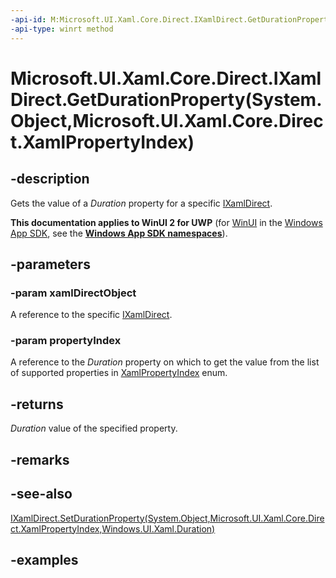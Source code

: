 ```yaml
---
-api-id: M:Microsoft.UI.Xaml.Core.Direct.IXamlDirect.GetDurationProperty(System.Object,Microsoft.UI.Xaml.Core.Direct.XamlPropertyIndex)
-api-type: winrt method
---
```


# Microsoft.UI.Xaml.Core.Direct.IXamlDirect.GetDurationProperty(System.Object,Microsoft.UI.Xaml.Core.Direct.XamlPropertyIndex)

<!--
public Windows.UI.Xaml.Duration GetDurationProperty (object xamlDirectObject, Microsoft.UI.Xaml.Core.Direct.XamlPropertyIndex propertyIndex);
-->

## -description

Gets the value of a _Duration_ property for a specific [IXamlDirect](ixamldirect.md).

**This documentation applies to WinUI 2 for UWP** (for [WinUI](/windows/apps/winui/winui3/) in the [Windows App SDK](/windows/apps/windows-app-sdk/), see the **[Windows App SDK namespaces](/windows/windows-app-sdk/api/winrt/)**).

## -parameters

### -param xamlDirectObject

A reference to the specific [IXamlDirect](ixamldirect.md).

### -param propertyIndex

A reference to the _Duration_ property on which to get the value from the list of supported properties in [XamlPropertyIndex](xamlpropertyindex.md) enum.

## -returns

_Duration_ value of the specified property.

## -remarks

## -see-also

[IXamlDirect.SetDurationProperty(System.Object,Microsoft.UI.Xaml.Core.Direct.XamlPropertyIndex,Windows.UI.Xaml.Duration)](ixamldirect_setdurationproperty_91933667.md)

## -examples

